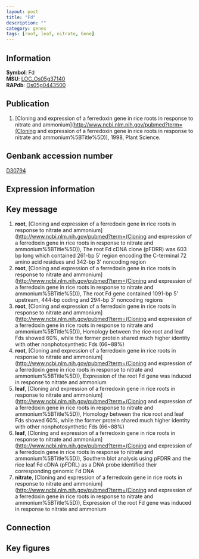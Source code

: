 ```yaml
---
layout: post
title: "Fd"
description: ""
category: genes
tags: [root, leaf, nitrate, Gene]
---
```


## Information
__Symbol__: Fd  
__MSU__: [LOC_Os05g37140](http://rice.plantbiology.msu.edu/cgi-bin/ORF_infopage.cgi?orf=LOC_Os05g37140)  
__RAPdb__: [Os05g0443500](http://rapdb.dna.affrc.go.jp/viewer/gbrowse_details/irgsp1?name=Os05g0443500)  

## Publication
1. [Cloning and expression of a ferredoxin gene in rice roots in response to nitrate and ammonium](http://www.ncbi.nlm.nih.gov/pubmed?term=(Cloning and expression of a ferredoxin gene in rice roots in response to nitrate and ammonium%5BTitle%5D)), 1998, Plant Science.

## Genbank accession number
[D30794](http://www.ncbi.nlm.nih.gov/nuccore/D30794)

## Expression information

## Key message
1. __root__, [Cloning and expression of a ferredoxin gene in rice roots in response to nitrate and ammonium](http://www.ncbi.nlm.nih.gov/pubmed?term=(Cloning and expression of a ferredoxin gene in rice roots in response to nitrate and ammonium%5BTitle%5D)),  The root Fd cDNA clone (pFDRR) was 603 bp long which contained 261-bp 5' region encoding the C-terminal 72 amino acid residues and 342-bp 3' noncoding region
2. __root__, [Cloning and expression of a ferredoxin gene in rice roots in response to nitrate and ammonium](http://www.ncbi.nlm.nih.gov/pubmed?term=(Cloning and expression of a ferredoxin gene in rice roots in response to nitrate and ammonium%5BTitle%5D)),  The root Fd gene contained 1091-bp 5' upstream, 444-bp coding and 294-bp 3' noncoding regions
3. __root__, [Cloning and expression of a ferredoxin gene in rice roots in response to nitrate and ammonium](http://www.ncbi.nlm.nih.gov/pubmed?term=(Cloning and expression of a ferredoxin gene in rice roots in response to nitrate and ammonium%5BTitle%5D)),  Homology between the rice root and leaf Fds showed 60%, while the former protein shared much higher identity with other nonphotosynthetic Fds (66~88%)
4. __root__, [Cloning and expression of a ferredoxin gene in rice roots in response to nitrate and ammonium](http://www.ncbi.nlm.nih.gov/pubmed?term=(Cloning and expression of a ferredoxin gene in rice roots in response to nitrate and ammonium%5BTitle%5D)),  Expression of the root Fd gene was induced in response to nitrate and ammonium
5. __leaf__, [Cloning and expression of a ferredoxin gene in rice roots in response to nitrate and ammonium](http://www.ncbi.nlm.nih.gov/pubmed?term=(Cloning and expression of a ferredoxin gene in rice roots in response to nitrate and ammonium%5BTitle%5D)),  Homology between the rice root and leaf Fds showed 60%, while the former protein shared much higher identity with other nonphotosynthetic Fds (66~88%)
6. __leaf__, [Cloning and expression of a ferredoxin gene in rice roots in response to nitrate and ammonium](http://www.ncbi.nlm.nih.gov/pubmed?term=(Cloning and expression of a ferredoxin gene in rice roots in response to nitrate and ammonium%5BTitle%5D)),  Southern blot analysis using pFDRR and the rice leaf Fd cDNA (pFDRL) as a DNA probe identified their corresponding genomic Fd DNA
7. __nitrate__, [Cloning and expression of a ferredoxin gene in rice roots in response to nitrate and ammonium](http://www.ncbi.nlm.nih.gov/pubmed?term=(Cloning and expression of a ferredoxin gene in rice roots in response to nitrate and ammonium%5BTitle%5D)),  Expression of the root Fd gene was induced in response to nitrate and ammonium

## Connection

## Key figures


